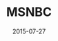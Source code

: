---
layout: site
title: "MSNBC"
date: 2015-07-27
categories: [news-weather]
version: 1.3.13
major: 1
minor: 3
patch: 13
slug: msnbc
link: http://www.msnbc.com
permalink: /sites/:slug
---